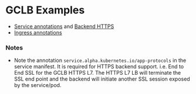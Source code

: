 # GCLB Examples

* [Service annotations](https://github.com/kubernetes/ingress-gce/blob/master/pkg/annotations/service.go#L31) and [Backend HTTPS](https://github.com/kubernetes/ingress-gce/blob/master/README.md)
* [Ingress annotations](https://github.com/kubernetes/ingress-gce/blob/master/docs/annotations.md)

### Notes
* Note the annotation `service.alpha.kubernetes.io/app-protocols` in the service manifest.  It is required for HTTPS backend support.  i.e. End to End SSL for the GCLB HTTPS L7.  The HTTPS L7 LB will terminate the SSL end point and the backend will initiate another SSL session exposed by the service/pod.